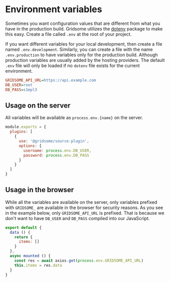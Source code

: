 # Environment variables

Sometimes you want configuration values that are different from what you have in the production build. Gridsome utilizes the [dotenv](https://www.npmjs.com/package/dotenv) package to make this easy. Create a file called `.env` at the root of your project.

If you want different variables for your local development, then create a file named `.env.development`. Similarly, you can create a file with the name `.env.production` to have variables only for the production build. Although production variables are usually added by the hosting providers. The default `.env` file will only be loaded if no `dotenv` file exists for the current environment.

```ini
GRIDSOME_API_URL=https://api.example.com
DB_USER=root
DB_PASS=s1mpl3
```

## Usage on the server

All variables will be available as `process.env.{name}` on the server.

```js
module.exports = {
  plugins: [
    {
      use: '@gridsome/source-plugin',
      options: {
        username: process.env.DB_USER,
        password: process.env.DB_PASS
      }
    }
  ]
}
```

## Usage in the browser

While all the variables are available on the server, only variables prefixed with `GRIDSOME_` are available in the browser for security reasons. As you see in the example below, only `GRIDSOME_API_URL` is prefixed. That is because we don't want to have `DB_USER` and `DB_PASS` compiled into our JavaScript.

```js
export default {
  data () {
    return {
      items: []
    }
  },
  async mounted () {
    const res = await axios.get(process.env.GRIDSOME_API_URL)
    this.items = res.data
  }
}
```
